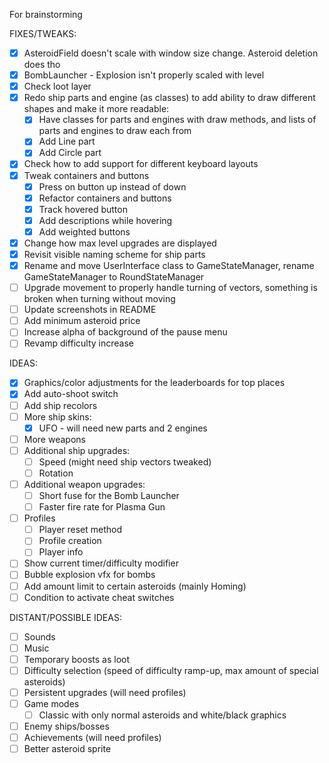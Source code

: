 For brainstorming

FIXES/TWEAKS:
- [x] AsteroidField doesn't scale with window size change. Asteroid deletion does tho
- [x] BombLauncher - Explosion isn't properly scaled with level
- [x] Check loot layer
- [x] Redo ship parts and engine (as classes) to add ability to draw different shapes and make it more readable:
    - [x] Have classes for parts and engines with draw methods, and lists of parts and engines to draw each from
    - [x] Add Line part
    - [x] Add Circle part
- [x] Check how to add support for different keyboard layouts
- [x] Tweak containers and buttons
    - [x] Press on button up instead of down
    - [x] Refactor containers and buttons
    - [x] Track hovered button
    - [x] Add descriptions while hovering
    - [x] Add weighted buttons
- [x] Change how max level upgrades are displayed
- [x] Revisit visible naming scheme for ship parts
- [x] Rename and move UserInterface class to GameStateManager, rename GameStateManager to RoundStateManager
- [ ] Upgrade movement to properly handle turning of vectors, something is broken when turning without moving
- [ ] Update screenshots in README
- [ ] Add minimum asteroid price
- [ ] Increase alpha of background of the pause menu
- [ ] Revamp difficulty increase

IDEAS:
- [x] Graphics/color adjustments for the leaderboards for top places
- [x] Add auto-shoot switch
- [ ] Add ship recolors
- [ ] More ship skins:
    - [x] UFO - will need new parts and 2 engines
- [ ] More weapons
- [ ] Additional ship upgrades:
    - [ ] Speed (might need ship vectors tweaked)
    - [ ] Rotation
- [ ] Additional weapon upgrades:
    - [ ] Short fuse for the Bomb Launcher
    - [ ] Faster fire rate for Plasma Gun
- [ ] Profiles
    - [ ] Player reset method
    - [ ] Profile creation
    - [ ] Player info
- [ ] Show current timer/difficulty modifier
- [ ] Bubble explosion vfx for bombs
- [ ] Add amount limit to certain asteroids (mainly Homing)
- [ ] Condition to activate cheat switches

DISTANT/POSSIBLE IDEAS:
- [ ] Sounds
- [ ] Music
- [ ] Temporary boosts as loot
- [ ] Difficulty selection (speed of difficulty ramp-up, max amount of special asteroids)
- [ ] Persistent upgrades (will need profiles)
- [ ] Game modes 
    - [ ] Classic with only normal asteroids and white/black graphics
- [ ] Enemy ships/bosses
- [ ] Achievements (will need profiles)
- [ ] Better asteroid sprite